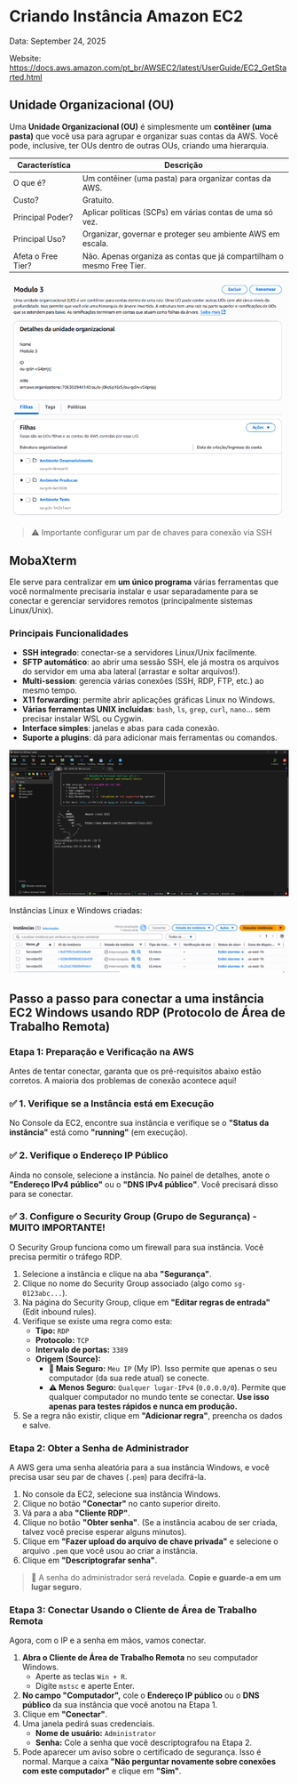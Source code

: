 # Criando Instância Amazon EC2

Data: September 24, 2025

Website: https://docs.aws.amazon.com/pt_br/AWSEC2/latest/UserGuide/EC2_GetStarted.html

## Unidade Organizacional (OU)

Uma **Unidade Organizacional (OU)** é simplesmente um **contêiner (uma pasta)** que você usa para agrupar e organizar suas contas da AWS. Você pode, inclusive, ter OUs dentro de outras OUs, criando uma hierarquia.

| Característica | Descrição |
| --- | --- |
| O que é? | Um contêiner (uma pasta) para organizar contas da AWS. |
| Custo? | Gratuito. |
| Principal Poder? | Aplicar políticas (SCPs) em várias contas de uma só vez. |
| Principal Uso? | Organizar, governar e proteger seu ambiente AWS em escala. |
| Afeta o Free Tier? | Não. Apenas organiza as contas que já compartilham o mesmo Free Tier. |

![image.png](image.png)

> ⚠️ Importante configurar um par de chaves para conexão via SSH

## **MobaXterm**

Ele serve para centralizar em **um único programa** várias ferramentas que você normalmente precisaria instalar e usar separadamente para se conectar e gerenciar servidores remotos (principalmente sistemas Linux/Unix).

### Principais Funcionalidades

- **SSH integrado**: conectar-se a servidores Linux/Unix facilmente.
- **SFTP automático**: ao abrir uma sessão SSH, ele já mostra os arquivos do servidor em uma aba lateral (arrastar e soltar arquivos!).
- **Multi-session**: gerencia várias conexões (SSH, RDP, FTP, etc.) ao mesmo tempo.
- **X11 forwarding**: permite abrir aplicações gráficas Linux no Windows.
- **Várias ferramentas UNIX incluídas**: `bash`, `ls`, `grep`, `curl`, `nano`… sem precisar instalar WSL ou Cygwin.
- **Interface simples**: janelas e abas para cada conexão.
- **Suporte a plugins**: dá para adicionar mais ferramentas ou comandos.

![image.png](image%201.png)

Instâncias Linux e Windows criadas:

![image.png](image%202.png)

## Passo a passo para conectar a uma instância EC2 Windows usando RDP (Protocolo de Área de Trabalho Remota)

### **Etapa 1: Preparação e Verificação na AWS**

Antes de tentar conectar, garanta que os pré-requisitos abaixo estão corretos. A maioria dos problemas de conexão acontece aqui!

### ✅ 1. Verifique se a Instância está em Execução

No Console da EC2, encontre sua instância e verifique se o **"Status da instância"** está como **"running"** (em execução).

### ✅ 2. Verifique o Endereço IP Público

Ainda no console, selecione a instância. No painel de detalhes, anote o **"Endereço IPv4 público"** ou o **"DNS IPv4 público"**. Você precisará disso para se conectar.

### ✅ 3. Configure o Security Group (Grupo de Segurança) - **MUITO IMPORTANTE!**

O Security Group funciona como um firewall para sua instância. Você precisa permitir o tráfego RDP.

1. Selecione a instância e clique na aba **"Segurança"**.
2. Clique no nome do Security Group associado (algo como `sg-0123abc...`).
3. Na página do Security Group, clique em **"Editar regras de entrada"** (Edit inbound rules).
4. Verifique se existe uma regra como esta:
    - **Tipo:** `RDP`
    - **Protocolo:** `TCP`
    - **Intervalo de portas:** `3389`
    - **Origem (Source):**
        - **🔐 Mais Seguro:** `Meu IP` (My IP). Isso permite que apenas o seu computador (da sua rede atual) se conecte.
        - **⚠️ Menos Seguro:** `Qualquer lugar-IPv4` (`0.0.0.0/0`). Permite que qualquer computador no mundo tente se conectar. **Use isso apenas para testes rápidos e nunca em produção.**
5. Se a regra não existir, clique em **"Adicionar regra"**, preencha os dados e salve.

### **Etapa 2: Obter a Senha de Administrador**

A AWS gera uma senha aleatória para a sua instância Windows, e você precisa usar seu par de chaves (`.pem`) para decifrá-la.

1. No console da EC2, selecione sua instância Windows.
2. Clique no botão **"Conectar"** no canto superior direito.
3. Vá para a aba **"Cliente RDP"**.
4. Clique no botão **"Obter senha"**. (Se a instância acabou de ser criada, talvez você precise esperar alguns minutos).
5. Clique em **"Fazer upload do arquivo de chave privada"** e selecione o arquivo `.pem` que você usou ao criar a instância.
6. Clique em **"Descriptografar senha"**.

>🔑 A senha do administrador será revelada. **Copie e guarde-a em um lugar seguro.**


### **Etapa 3: Conectar Usando o Cliente de Área de Trabalho Remota**

Agora, com o IP e a senha em mãos, vamos conectar.

1. **Abra o Cliente de Área de Trabalho Remota** no seu computador Windows.
    - Aperte as teclas `Win + R`.
    - Digite `mstsc` e aperte Enter.
2. **No campo "Computador",** cole o **Endereço IP público** ou o **DNS público** da sua instância que você anotou na Etapa 1.
3. Clique em **"Conectar"**.
4. Uma janela pedirá suas credenciais.
    - **Nome de usuário:** `Administrator`
    - **Senha:** Cole a senha que você descriptografou na Etapa 2.
5. Pode aparecer um aviso sobre o certificado de segurança. Isso é normal. Marque a caixa **"Não perguntar novamente sobre conexões com este computador"** e clique em **"Sim"**.